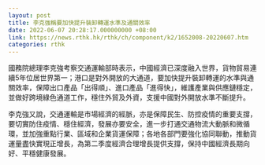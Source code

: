 ```yaml
---
layout: post
title: 李克強稱要加快提升裝卸轉運水準及通關效率
date: 2022-06-07 20:28:17.000000000 +08:00
link: https://news.rthk.hk/rthk/ch/component/k2/1652008-20220607.htm
categories: rthk
---
```


國務院總理李克強考察交通運輸部時表示，中國經濟已深度融入世界，貨物貿易連續5年位居世界第一；港口是對外開放的大通道，要加快提升裝卸轉運的水準與通關效率，保障出口產品「出得順」、進口產品「進得快」，維護產業與供應鏈穩定，並做好跨境綠色通道工作，穩住外貿及外資，支援中國對外開放水準不斷提升。

李克強又說，交通運輸是市場經濟的經脈，亦是保障民生、防控疫情的重要支撐，要切實防住疫情、穩住經濟，發展亦要安全，進一步打通交通物流大動脈和微循環，並加強重點行業、區域和企業貨運保障；各地各部門要強化協同聯動，推動貨運量盡快實現正增長，為第二季度經濟合理增長提供支撐，保持中國經濟長期向好、平穩健康發展。
